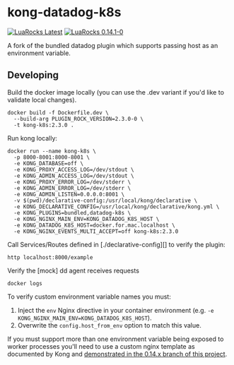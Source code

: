 # kong-datadog-k8s
[![][LuaRocks latest version badge]](http://luarocks.org/modules/erran/kong-datadog-k8s)
[![][LuaRocks 0.14.1-0 badge]](http://luarocks.org/modules/erran/kong-datadog-k8s/0.14.1-0)

A fork of the bundled datadog plugin which supports passing host as an environment variable.

## Developing
Build the docker image locally (you can use the .dev variant if you'd like to validate local changes).
```
docker build -f Dockerfile.dev \
  --build-arg PLUGIN_ROCK_VERSION=2.3.0-0 \
  -t kong-k8s:2.3.0 .
```

Run kong locally:
```
docker run --name kong-k8s \
  -p 8000-8001:8000-8001 \
  -e KONG_DATABASE=off \
  -e KONG_PROXY_ACCESS_LOG=/dev/stdout \
  -e KONG_ADMIN_ACCESS_LOG=/dev/stdout \
  -e KONG_PROXY_ERROR_LOG=/dev/stderr \
  -e KONG_ADMIN_ERROR_LOG=/dev/stderr \
  -e KONG_ADMIN_LISTEN=0.0.0.0:8001 \
  -v $(pwd)/declarative-config:/usr/local/kong/declarative \
  -e KONG_DECLARATIVE_CONFIG=/usr/local/kong/declarative/kong.yml \
  -e KONG_PLUGINS=bundled,datadog-k8s \
  -e KONG_NGINX_MAIN_ENV=KONG_DATADOG_K8S_HOST \
  -e KONG_DATADOG_K8S_HOST=docker.for.mac.localhost \
  -e KONG_NGINX_EVENTS_MULTI_ACCEPT=off kong-k8s:2.3.0
```

Call Services/Routes defined in [./declarative-config][] to verify the plugin:
```
http localhost:8000/example
```

Verify the [mock] dd agent receives requests
```
docker logs
```

To verify custom environment variable names you must:
1. Inject the `env` Nginx directive in your container environment (e.g. `-e KONG_NGINX_MAIN_ENV=KONG_DATADOG_K8S_HOST`).
2. Overwrite the `config.host_from_env` option to match this value.

If you must support more than one environment variable being exposed to worker processes you'll need to use a custom nginx template as documented by Kong and [demonstrated in the 0.14.x branch of this project](https://github.com/erran/kong-datadog-k8s/tree/0.14.x).

[LuaRocks latest version badge]: https://img.shields.io/luarocks/v/erran/kong-datadog-k8s?label=luarocks%20%28latest%20version%29 "LuaRocks Latest"
[LuaRocks 0.14.1-0 badge]: https://img.shields.io/luarocks/v/erran/kong-datadog-k8s/0.14.1-0 "LuaRocks 0.14.1-0"
[LuaRocks 2.3.0-0 badge]: https://img.shields.io/luarocks/v/erran/kong-datadog-k8s/2.3.0-0 "LuaRocks Latest"
